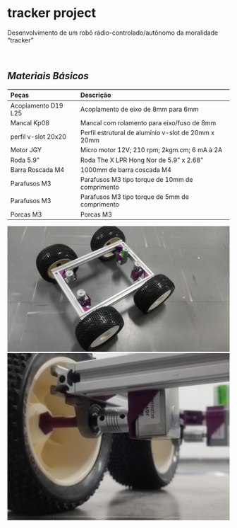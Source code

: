 # tracker project
Desenvolvimento de um robô rádio-controlado/autônomo da moralidade “tracker”


<br>

## *Materiais Básicos*

Peças		         	| Descrição
:---------------------- | :-------------------------------------
Acoplamento D19 L25     | Acoplamento de eixo de 8mm para 6mm
Mancal Kp08             | Mancal com rolamento para eixo/fuso de 8mm
perfil v-slot 20x20     | Perfil estrutural de alumínio v-slot de 20mm x 20mm
Motor JGY               | Micro motor 12V; 210 rpm; 2kgm.cm; 6 mA à 2A
Roda  5.9"              | Roda  The X LPR Hong Nor de 5.9" x 2.68"
Barra Roscada M4        | 1000mm de barra coscada M4
Parafusos M3            | Parafusos M3 tipo torque de 10mm de comprimento 
Parafusos M3            | Parafusos M3 tipo torque de 5mm de comprimento
Porcas M3               | Porcas M3

![tracker](./img/IMG-20220526-WA0026.jpeg)
![tracker](./img/IMG_20220526_191718.jpg)
